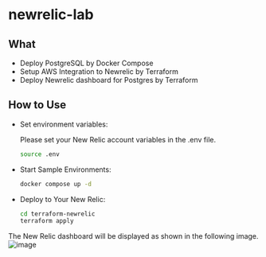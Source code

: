# newrelic-lab

## What
- Deploy PostgreSQL by Docker Compose
- Setup AWS Integration to Newrelic by Terraform
- Deploy Newrelic dashboard for Postgres by Terraform

## How to Use
- Set environment variables:

    Please set your New Relic account variables in the .env file.

    ```sh
    source .env
    ```

- Start Sample Environments:

    ```sh
    docker compose up -d
    ```

- Deploy to Your New Relic:

    ```sh
    cd terraform-newrelic
    terraform apply
    ```

The New Relic dashboard will be displayed as shown in the following image.
![image](https://user-images.githubusercontent.com/72619395/226177163-4b6c3780-abfd-4dc6-91e5-0706355f9d72.png)

